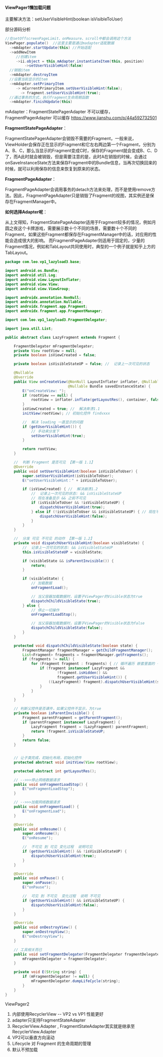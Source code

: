 #### ViewPager1懒加载问题

主要解决方法：setUserVisibleHint(boolean isVisibleToUser)

部分源码分析

```java
//在setOffscreenPageLimit、onMeasure、scroll中都会调用这个方法
ViewPager.populate()  //这里主要是通过madapter适配数据
  ->mAdapter.startUpdate(this) //开始适配
  ->addNewItem
     //创建item
     ->ii.object = this.mAdapter.instantiateItem(this, position)
         ->setUserVisibleHint(false)
  //销毁item
  ->mAdapter.destroyItem
  //设置当前显示的Item
  ->mAdapter.setPrimaryItem  
     -> mCurrentPrimaryItem.setUserVisibleHint(false);
	   -> fragment.setUserVisibleHint(true);
  //通过事务的方式，执行fragment生命周期函数
  ->mAdapter.finishUpdate(this)
```

mAdapter：FragmentStatePagerAdapter 不可以缓存，FragmentPagerAdapter 可以缓存 https://www.jianshu.com/p/44a592732501

**FragmentStatePageAdapter**：

FragmentStatePagerAdapter会销毁不需要的Fragment，一般来说，ViewHolder会保存正在显示的Fragment和它左右两边第一个Fragment，分别为A、B、C，那么当显示的Fragment变成C时，保存的Fragment就会变成B、C、D了，而A此时就会被销毁，但是需要注意的是，此时A在销毁的时候，会通过onSaveInstanceState方法来保存Fragment中的Bundle信息，当再次切换回来的时候，就可以利用保存的信息来恢复到原来的状态。

**FragmentPageAdapter**：

FragmentPageAdapter会调用事务的detach方法来处理，而不是使用remove方法。因此，FragmentPageAdapter只是销毁了Fragment的视图，其实例还是保存在FragmentManager中。

**如何选择Adapter呢**：

从上文得知，FragmentStatePageAdapter适用于Fragment较多的情况，例如月圆之夜这个卡牌游戏，需要展示数十个不同的场景，需要数十个不同的Fragment，如果这些Fragment都保存在FragmentManager中的话，对应用的性能会造成很大的影响。
 而FragmentPageAdapter则适用于固定的，少量的Fragment情况，例如和TabLayout共同使用时，典型的一个例子就是知乎上方的TabLayout。

```java
package com.leo.vp1_lazyload3.base;

import android.os.Bundle;
import android.util.Log;
import android.view.LayoutInflater;
import android.view.View;
import android.view.ViewGroup;

import androidx.annotation.NonNull;
import androidx.annotation.Nullable;
import androidx.fragment.app.Fragment;
import androidx.fragment.app.FragmentManager;

import com.leo.vp1_lazyload3.FragmentDelegater;

import java.util.List;

public abstract class LazyFragment extends Fragment {

    FragmentDelegater mFragmentDelegater;
    private View rootView = null;
    private boolean isViewCreated = false;

    private boolean isVisibleStateUP = false; //  记录上一次可见的状态

    @Nullable
    @Override
    public View onCreateView(@NonNull LayoutInflater inflater, @Nullable ViewGroup container,
                             @Nullable Bundle savedInstanceState) {
        E("onCreateView: ");
        if (rootView == null) {
            rootView = inflater.inflate(getLayoutRes(), container, false);
        }
        isViewCreated = true; //  解决奔溃1.1
        initView(rootView); // 初始化控件 findvxxx

        //  解决 loading 一直显示的问题
        if (getUserVisibleHint()) {
            // 手动来分发下
            setUserVisibleHint(true);
        }

        return rootView;
    }

    //  判断 Fragment 是否可见 【第一版 1.1】
    @Override
    public void setUserVisibleHint(boolean isVisibleToUser) {
        super.setUserVisibleHint(isVisibleToUser);
        E("setUserVisibleHint：" + isVisibleToUser);

        if (isViewCreated) { //  解决崩溃1.2
            //  记录上一次可见的状态: && isVisibleStateUP
            // 现在准备显示 && 之前不可见
            if (isVisibleToUser && !isVisibleStateUP) {
                dispatchUserVisibleHint(true);
            } else if (!isVisibleToUser && isVisibleStateUP) { // 现在不准备显示 && 之前可见
                dispatchUserVisibleHint(false);
            }
        }
    }

    //  分发 可见 不可见 的动作 【第一版 1.2】
    private void dispatchUserVisibleHint(boolean visibleState) {
        //  记录上一次可见的状态: && isVisibleStateUP
        this.isVisibleStateUP = visibleState;

        if (visibleState && isParentInvisible()) {
            return;
        }

        if (visibleState) {
            // 加载数据
            onFragmentLoad();

            // 当父容器加载数据时，设置子ViewPager的Visible状态为true
            dispatchChildVisibleState(true);
        } else {
            // 停止一切操作
            onFragmentLoadStop();

            // 当父容器加载数据时，设置子ViewPager的Visible状态为false
            dispatchChildVisibleState(false);
        }
    }

    protected void dispatchChildVisibleState(boolean state) {
        FragmentManager fragmentManager = getChildFragmentManager();
        List<Fragment> fragments = fragmentManager.getFragments();
        if (fragments != null) {
            for (Fragment fragment : fragments) { // 循环遍历 嵌套里面的 子 Fragment 来分发事件操作
                if (fragment instanceof LazyFragment &&
                        !fragment.isHidden() &&
                        fragment.getUserVisibleHint()) {
                    ((LazyFragment) fragment).dispatchUserVisibleHint(state);
                }
            }
        }
    }

    // 判断父控件是否课件，如果父控件不显示，为true
    private boolean isParentInvisible() {
        Fragment parentFragment = getParentFragment();
        if (parentFragment instanceof LazyFragment) {
            LazyFragment fragment = (LazyFragment) parentFragment;
            return !fragment.isVisibleStateUP;
        }
        return false;
    }


    // 让子类完成，初始化布局，初始化控件
    protected abstract void initView(View rootView);

    protected abstract int getLayoutRes();

    // -->>>停止网络数据请求
    public void onFragmentLoadStop() {
        E("onFragmentLoadStop");
    }

    // -->>>加载网络数据请求
    public void onFragmentLoad() {
        E("onFragmentLoad");
    }

    @Override
    public void onResume() {
        super.onResume();
        E("onResume");

        //  不可见 到 可见 变化过程  说明可见
        if (getUserVisibleHint() && !isVisibleStateUP) {
            dispatchUserVisibleHint(true);
        }
    }

    @Override
    public void onPause() {
        super.onPause();
        E("onPause");

        //  可见 到 不可见  变化过程  说明 不可见
        if (getUserVisibleHint() && isVisibleStateUP) {
            dispatchUserVisibleHint(false);
        }
    }

    @Override
    public void onDestroyView() {
        super.onDestroyView();
        E("onDestroyView");
    }

    // 工具相关而已
    public void setFragmentDelegater(FragmentDelegater fragmentDelegater) {
        mFragmentDelegater = fragmentDelegater;
    }

    private void E(String string) {
        if (mFragmentDelegater != null) {
            mFragmentDelegater.dumpLifeCycle(string);
        }
    }
}

```

ViewPager2
1. 内部使用RecyclerView -- VP2 vs VP1  性能更好
2. adapter只支持FragmentStateAdapter
3. RecyclerView.Adapter , FragmentStateAdapter其实就是继承至RecyclerView.Adapter
4. VP2可以垂直方向滚动
5. Lifecycle 对 Fragment 的生命周期的管理
6. 默认不预加载